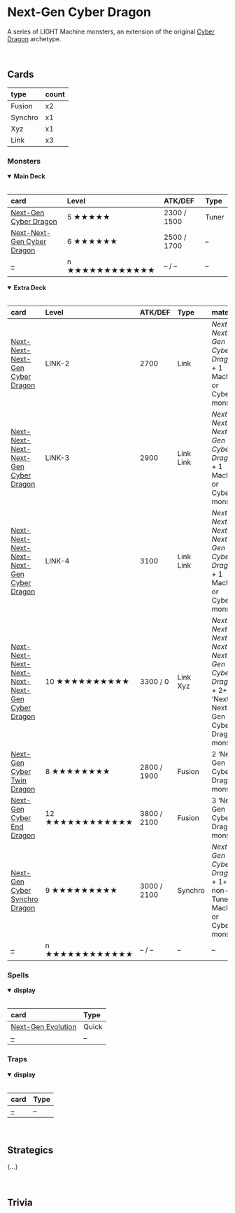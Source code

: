 # Next-Gen Cyber Dragon

A series of LIGHT Machine monsters, an extension of the original [Cyber Dragon](https://yugipedia.com/wiki/Cyber_Dragon_(archetype)) archetype.


<br>


## Cards

| type | count |
| :--- | :---- |
| Fusion  | x2 |
| Synchro | x1 |
| Xyz     | x1 |
| Link    | x3 |

### Monsters

<details open>
  <summary> <b> Main Deck </b> </summary> <br>

| card | Level | ATK/DEF | Type |
| :--- | :---- | :------ | :--- |
| [Next-Gen Cyber Dragon](../cards/monsters/standard/Next-Gen%20Cyber%20Dragon.md) | 5 ★★★★★ | 2300 / 1500 | Tuner |
| [Next-Next-Gen Cyber Dragon](../cards/monsters/standard/Next-Next-Gen%20Cyber%20Dragon.md) | 6 ★★★★★★ | 2500 / 1700 | – |
| [–](../cards/monsters/standard/–.md) | n ★★★★★★★★★★★★ | – / – | – |

</details>

<details open>
  <summary> <b> Extra Deck </b> </summary> <br>

| card | Level | ATK/DEF | Type | material |
| :--- | :---- | :------ | :--- | :------- |
| [Next-Next-Next-Gen Cyber Dragon](../cards/monsters/link/Next-Next-Next-Gen%20Cyber%20Dragon.md) | LINK-2 | 2700 | Link | *Next-Next-Gen Cyber Dragon* + 1 Machine or Cyberse monster |
| [Next-Next-Next-Next-Gen Cyber Dragon](../cards/monsters/link/Next-Next-Next-Next-Gen%20Cyber%20Dragon.md) | LINK-3 | 2900 | Link Link | *Next-Next-Next-Gen Cyber Dragon* + 1 Machine or Cyberse monster |
| [Next-Next-Next-Next-Next-Gen Cyber Dragon](../cards/monsters/link/Next-Next-Next-Next-Next-Gen%20Cyber%20Dragon.md) | LINK-4 | 3100 | Link Link | *Next-Next-Next-Next-Gen Cyber Dragon* + 1 Machine or Cyberse monster |
| [Next-Next-Next-Next-Next-Next-Gen Cyber Dragon](../cards/monsters/xyz/Next-Next-Next-Next-Next-Next-Gen%20Cyber%20Dragon.md) | 10 ★★★★★★★★★★ | 3300 / 0 | Link Xyz | *Next-Next-Next-Next-Next-Gen Cyber Dragon* + 2+ ‘Next-Next-Gen Cyber Dragon’ monsters |
| [Next-Gen Cyber Twin Dragon](../cards/monsters/fusion/Next-Gen%20Cyber%20Twin%20Dragon.md) | 8 ★★★★★★★★ | 2800 / 1900 | Fusion | 2 ‘Next-Gen Cyber Dragon’ monsters |
| [Next-Gen Cyber End Dragon](../cards/monsters/fusion/Next-Gen%20Cyber%20End%20Dragon.md) | 12 ★★★★★★★★★★★★ | 3800 / 2100 | Fusion | 3 ‘Next-Gen Cyber Dragon’ monsters |
| [Next-Gen Cyber Synchro Dragon](../cards/monsters/synchro/Next-Gen%20Cyber%20Synchro%20Dragon.md) | 9 ★★★★★★★★★ | 3000 / 2100 | Synchro | *Next-Gen Cyber Dragon* + 1+ non-Tuner Machine or Cyberse monsters |
| [–](../cards/monsters/–/–.md) | n ★★★★★★★★★★★★ | – / – | – | – |

</details>

### Spells

<details open>
  <summary> <b> display </b> </summary> <br>

| card | Type |
| :--- | :--- |
| [Next-Gen Evolution](../cards/spells/–.md) | Quick |
| [–](../cards/spells/–.md) | – |

</details>

### Traps

<details open>
  <summary> <b> display </b> </summary> <br>

| card | Type |
| :--- | :--- |
| [–](../cards/traps/–.md) | – |

</details>


<br>


## Strategics

{...}


<br>


## Trivia
